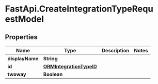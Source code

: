 # FastApi.CreateIntegrationTypeRequestModel

## Properties

Name | Type | Description | Notes
------------ | ------------- | ------------- | -------------
**displayName** | **String** |  | 
**id** | [**ORMIntegrationTypeID**](ORMIntegrationTypeID.md) |  | 
**twoway** | **Boolean** |  | 



